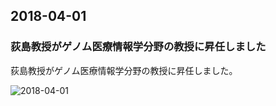 ## 2018-04-01
### 荻島教授がゲノム医療情報学分野の教授に昇任しました
荻島教授がゲノム医療情報学分野の教授に昇任しました。

![2018-04-01](https://raw.githubusercontent.com/ogishimalab/ogishimalab.github.io/main/posts/image/2018-04-01.jpeg)
